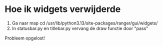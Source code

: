 # Hoe ik widgets verwijderde

1. Ga naar map
cd /usr/lib/python3.13/site-packages/ranger/gui/widgets/
2. In statusbar.py en titlebar.py vervang de draw functie door "pass"

Probleem opgelost!
